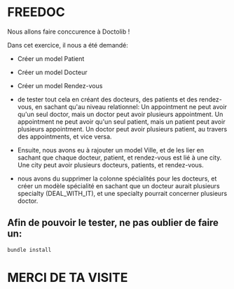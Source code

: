 # FREEDOC

Nous allons faire conccurence à Doctolib !

Dans cet exercice, il nous a été demandé: 
 - Créer un model Patient
 - Créer un model Docteur
 - Créer un model Rendez-vous
 - de tester tout cela en créant des docteurs, des patients et des rendez-vous, en sachant qu'au niveau relationnel:
 Un appointment ne peut avoir qu'un seul doctor, mais un doctor peut avoir plusieurs appointment.
Un appointment ne peut avoir qu'un seul patient, mais un patient peut avoir plusieurs appointment.
Un doctor peut avoir plusieurs patient, au travers des appointments, et vice versa.

 - Ensuite, nous avons eu à rajouter un model Ville, 
 et de les lier en sachant que chaque docteur, patient, et rendez-vous est lié à une city. Une city peut avoir plusieurs docteurs, patients, et rendez-vous.
 - nous avons du supprimer la colonne spécialités pour les docteurs, et créer un modèle spécialité en sachant que un docteur aurait plusieurs specialty (DEAL_WITH_IT), et une specialty pourrait concerner plusieurs doctor.

 ## Afin de pouvoir le tester, ne pas oublier de faire un:

 ``
bundle install
``

 # MERCI DE TA VISITE
 